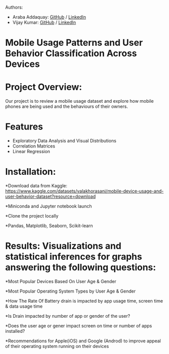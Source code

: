 Authors:
- Araba Addaquay: [GitHub](https://github.com/Araba-bot) / [LinkedIn](https://linkedin.com/in/arabaaddaquay)
- Vijay Kumar: [GitHub](https://github.com/ghaccountname) / [LinkedIn](https://linkedin.com/in/liaccountname)


# Mobile Usage Patterns and User Behavior Classification Across Devices


# Project Overview:

Our project is to review a mobile usage dataset and explore how mobile phones are being used and the behaviours of their owners. 



# Features

   * Exploratory Data Analysis and Visual Distributions
   * Correlation Matrices
   * Linear Regression



# Installation:

   *Download data from Kaggle: https://www.kaggle.com/datasets/valakhorasani/mobile-device-usage-and-user-behavior-dataset?resource=download
   
   *Miniconda and Jupyter notebook launch
   
   *Clone the project locally
   
   *Pandas, Matplotlib, Seaborn, Scikit-learn


   
# Results: Visualizations and statistical inferences for graphs answering the following questions:

   *Most Popular Devices Based On User Age & Gender
   
   *Most Popular Operating System Types by User Age & Gender
   
   *How The Rate Of Battery drain is impacted by app usage time, screen time & data usage time
   
   *Is Drain impacted by number of app or gender of the user?
   
   *Does the user age or gener impact screen on time or number of apps installed?
   
   *Recommendations for Apple(iOS) and Google (Androd) to improve appeal of their operating system running on their devices
